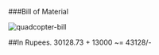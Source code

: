 ###Bill of Material


![quadcopter-bill](https://f.cloud.github.com/assets/323028/1173482/961a4616-2138-11e3-8b52-761bf0b28c3b.png)



##In Rupees. 30128.73 + 13000 ~= 43128/-

